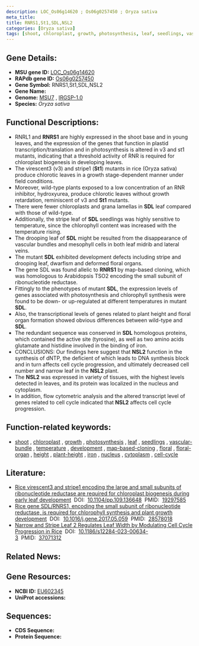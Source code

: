 ```yaml
---
description: LOC_Os06g14620 ; Os06g0257450 ; Oryza sativa
meta_title:
title: RNRS1,St1,SDL,NSL2
categories: [Oryza sativa]
tags: [shoot, chloroplast, growth, photosynthesis, leaf, seedlings, vascular bundle, temperature, development, map-based cloning, floral, floral organ, height, plant height, iron, nucleus, cytoplasm, cell cycle]
---
```


## Gene Details:
- **MSU gene ID:** [LOC_Os06g14620](http://rice.uga.edu/cgi-bin/ORF_infopage.cgi?orf=LOC_Os06g14620)  
- **RAPdb gene ID:** [Os06g0257450](https://rapdb.dna.affrc.go.jp/locus/?name=Os06g0257450)  
- **Gene Symbol:** RNRS1,St1,SDL,NSL2
- **Gene Name:**
- **Genome:**  [MSU7](http://rice.uga.edu/)&nbsp;,&nbsp;[IRGSP-1.0](https://rapdb.dna.affrc.go.jp/download/irgsp1.html)
- **Species:** *Oryza sativa*

## Functional Descriptions:
   - RNRL1 and **RNRS1** are highly expressed in the shoot base and in young leaves, and the expression of the genes that function in plastid transcription/translation and in photosynthesis is altered in v3 and st1 mutants, indicating that a threshold activity of RNR is required for chloroplast biogenesis in developing leaves.
   - The virescent3 (v3) and stripe1 (**St1**) mutants in rice (Oryza sativa) produce chlorotic leaves in a growth stage-dependent manner under field conditions.
   - Moreover, wild-type plants exposed to a low concentration of an RNR inhibitor, hydroxyurea, produce chlorotic leaves without growth retardation, reminiscent of v3 and **St1** mutants.
   - There were fewer chloroplasts and grana lamellas in **SDL** leaf compared with those of wild-type.
   - Additionally, the stripe leaf of **SDL** seedlings was highly sensitive to temperature, since the chlorophyll content was increased with the temperature rising.
   - The drooping leaf of **SDL** might be resulted from the disappearance of vascular bundles and mesophyll cells in both leaf midrib and lateral veins.
   - The mutant **SDL** exhibited development defects including stripe and drooping leaf, dwarfism and deformed floral organs.
   - The gene SDL was found allelic to **RNRS1** by map-based cloning, which was homologous to Arabidopsis TSO2 encoding the small subunit of ribonucleotide reductase.
   - Fittingly to the phenotypes of mutant **SDL**, the expression levels of genes associated with photosynthesis and chlorophyll synthesis were found to be down- or up-regulated at different temperatures in mutant **SDL**.
   - Also, the transcriptional levels of genes related to plant height and floral organ formation showed obvious differences between wild-type and **SDL**.
   - The redundant sequence was conserved in **SDL** homologous proteins, which contained the active site (tyrosine), as well as two amino acids glutamate and histidine involved in the binding of iron.
   - CONCLUSIONS: Our findings here suggest that **NSL2** function in the synthesis of dNTP, the deficient of which leads to DNA synthesis block and in turn affects cell cycle progression, and ultimately decreased cell number and narrow leaf in the **NSL2** plant.
   - The **NSL2** was expressed in variety of tissues, with the highest levels detected in leaves, and its protein was localized in the nucleus and cytoplasm.
   - In addition, flow cytometric analysis and the altered transcript level of genes related to cell cycle indicated that **NSL2** affects cell cycle progression.

## Function-related keywords:
   - [shoot](/tags/shoot/)&nbsp;,&nbsp;[chloroplast](/tags/chloroplast/)&nbsp;,&nbsp;[growth](/tags/growth/)&nbsp;,&nbsp;[photosynthesis](/tags/photosynthesis/)&nbsp;,&nbsp;[leaf](/tags/leaf/)&nbsp;,&nbsp;[seedlings](/tags/seedlings/)&nbsp;,&nbsp;[vascular-bundle](/tags/vascular-bundle/)&nbsp;,&nbsp;[temperature](/tags/temperature/)&nbsp;,&nbsp;[development](/tags/development/)&nbsp;,&nbsp;[map-based-cloning](/tags/map-based-cloning/)&nbsp;,&nbsp;[floral](/tags/floral/)&nbsp;,&nbsp;[floral-organ](/tags/floral-organ/)&nbsp;,&nbsp;[height](/tags/height/)&nbsp;,&nbsp;[plant-height](/tags/plant-height/)&nbsp;,&nbsp;[iron](/tags/iron/)&nbsp;,&nbsp;[nucleus](/tags/nucleus/)&nbsp;,&nbsp;[cytoplasm](/tags/cytoplasm/)&nbsp;,&nbsp;[cell-cycle](/tags/cell-cycle/)

## Literature:
   - [Rice virescent3 and stripe1 encoding the large and small subunits of ribonucleotide reductase are required for chloroplast biogenesis during early leaf development](https://www.doi.org/10.1104/pp.109.136648)&nbsp;&nbsp;DOI:&nbsp;&nbsp;[10.1104/pp.109.136648](https://www.doi.org/10.1104/pp.109.136648)&nbsp;&nbsp;PMID:&nbsp;&nbsp;[19297585](https://pubmed.ncbi.nlm.nih.gov/19297585/)
   - [Rice gene SDL/RNRS1, encoding the small subunit of ribonucleotide reductase, is required for chlorophyll synthesis and plant growth development](https://www.doi.org/10.1016/j.gene.2017.05.059)&nbsp;&nbsp;DOI:&nbsp;&nbsp;[10.1016/j.gene.2017.05.059](https://www.doi.org/10.1016/j.gene.2017.05.059)&nbsp;&nbsp;PMID:&nbsp;&nbsp;[28578018](https://pubmed.ncbi.nlm.nih.gov/28578018/)
   - [Narrow and Stripe Leaf 2 Regulates Leaf Width by Modulating Cell Cycle Progression in Rice](https://www.doi.org/10.1186/s12284-023-00634-3)&nbsp;&nbsp;DOI:&nbsp;&nbsp;[10.1186/s12284-023-00634-3](https://www.doi.org/10.1186/s12284-023-00634-3)&nbsp;&nbsp;PMID:&nbsp;&nbsp;[37071312](https://pubmed.ncbi.nlm.nih.gov/37071312/)

## Related News:

## Gene Resources:
- **NCBI ID:**  [EU602345](http://www.ncbi.nlm.nih.gov/nuccore/EU602345)
- **UniProt accessions:** [](https://www.uniprot.org/uniprotkb//entry)

## Sequences:
- **CDS Sequence:**
- **Protein Sequence:**
